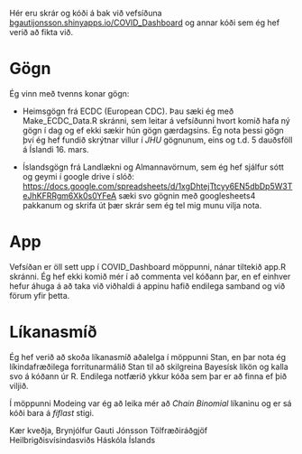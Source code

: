 Hér eru skrár og kóði á bak við vefsíðuna [bgautijonsson.shinyapps.io/COVID_Dashboard](https://www.bgautijonsson.shinyapps.io/COVID_Dashboard) og annar kóði sem ég hef verið að fikta við.

# Gögn

Ég vinn með tvenns konar gögn:

* Heimsgögn frá ECDC (European CDC). Þau sæki ég með Make_ECDC_Data.R skránni, sem leitar á vefsíðunni hvort komið hafa ný gögn í dag og ef ekki sækir hún gögn gærdagsins. Ég nota þessi gögn því ég hef fundið skrýtnar villur í *JHU* gögnunum, eins og t.d. 5 dauðsföll á Íslandi 16. mars.

* Íslandsgögn frá Landlækni og Almannavörnum, sem ég hef sjálfur sótt og geymi í google drive í slóð: https://docs.google.com/spreadsheets/d/1xgDhtejTtcyy6EN5dbDp5W3TeJhKFRRgm6Xk0s0YFeA sæki svo gögnin með googlesheets4 pakkanum og skrifa út þær skrár sem ég tel mig munu vilja nota.

# App

Vefsíðan er öll sett upp í COVID_Dashboard möppunni, nánar tiltekið app.R skránni. Ég hef ekki komið mér í að commenta vel kóðann þar, en ef einhver hefur áhuga á að taka við viðhaldi á appinu hafið endilega samband og við förum yfir þetta.

# Líkanasmíð

Ég hef verið að skoða líkanasmíð aðalelga í möppunni Stan, en þar nota ég líkindafræðilega forritunarmálið Stan til að skilgreina Bayesísk líkön og kalla svo á kóðann úr R. Endilega notfærið ykkur kóða sem þar er að finna ef þið viljið.

Í möppunni Modeing var ég að leika mér að *Chain Binomial* líkaninu og er sá kóði bara á *fíflast* stigi.


Kær kveðja,
Brynjólfur Gauti Jónsson
Tölfræðiráðgjöf Heilbrigðisvísindasviðs Háskóla Íslands